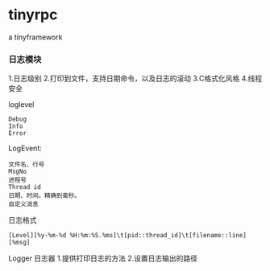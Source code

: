 # tinyrpc
a tinyframework 

### 日志模块
1.日志级别
2.打印到文件，支持日期命令，以及日志的滚动
3.C格式化风格
4.线程安全

loglevel
```
Debug 
Info
Error
```
LogEvent:
```
文件名、行号 
MsgNo
进程号
Thread id
日期、时间。精确到毫秒。
自定义消息 
```

日志格式
```
[Level][%y-%m-%d %H:%m:%S.%ms]\t[pid::thread_id]\t[filename::line][%msg]
```

Logger 日志器
1.提供打印日志的方法
2.设置日志输出的路径

